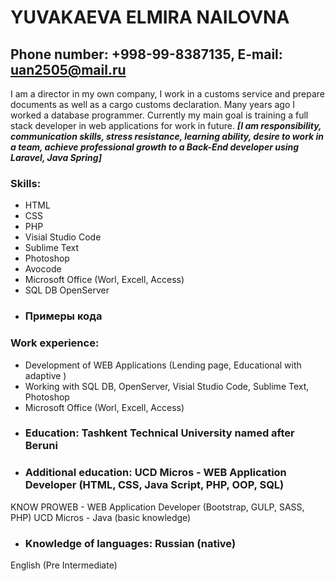# YUVAKAEVA ELMIRA NAILOVNA
## Phone number:  +998-99-8387135, E-mail: uan2505@mail.ru

 I am a director in my own company, I work in a customs service and prepare documents as well as a cargo customs declaration. Many years ago I worked  a database programmer. Currently my main goal is training a full stack developer in web applications for work in future. 
***[I  am responsibility, communication skills, stress resistance, learning ability, desire to work in a team, achieve professional growth to a Back-End developer using Laravel, Java Spring]***


### Skills: 
* HTML
* CSS
* PHP
* Visial Studio Code
* Sublime Text
* Photoshop 
* Avocode
* Microsoft Office (Worl, Excell, Access)
* SQL DB OpenServer

+ ### Примеры кода
### Work experience:
* Development of WEB Applications (Lending page, Educational with adaptive )
* Working with SQL DB, OpenServer, Visial Studio Code, Sublime Text, Photoshop
* Microsoft Office (Worl, Excell, Access)

+ ### Education: Tashkent Technical University named after Beruni 
+ ### Additional education: UCD Micros - WEB Application Developer (HTML, CSS, Java Script, PHP, OOP, SQL)
KNOW PROWEB - WEB Application Developer (Bootstrap, GULP, SASS, PHP)
UCD Micros - Java (basic knowledge)
+ ### Knowledge of languages: Russian (native)
English (Pre Intermediate)

